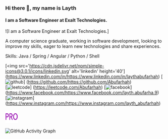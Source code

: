 <!--**Abufarhah/Abufarhah** is a ✨ _special_ ✨ repository because its `README.md` (this file) appears on your GitHub profile.-->
### Hi there 👋, my name is Layth
#### I am a Software Engineer at Exalt Technologies.
![I am a Software Engineer at Exalt Technologies.]

A computer science graduate, working in software development, looking to improve my skills, eager to learn new technologies and share experiences.

Skills: Java / Spring / Angular / Python / Shell


[<img src='https://cdn.jsdelivr.net/npm/simple-icons@3.0.1/icons/linkedin.svg' alt='linkedin' height='40']
(https://www.linkedin.com/in/https://www.linkedin.com/in/laythabufarhah) 
[<img src='https://cdn.jsdelivr.net/npm/simple-icons@3.0.1/icons/github.svg' alt='github' height='40'>]
(https://github.com/https://github.com/Abufarhah)   
[<img src='https://cdn.jsdelivr.net/npm/simple-icons@3.0.1/icons/leetcode.svg' alt='leetcode' height='40'>]
(https://leetcode.com/Abufarhah) 
[<img src='https://cdn.jsdelivr.net/npm/simple-icons@3.0.1/icons/facebook.svg' alt='facebook' height='40'>]
(https://www.facebook.com/https://www.facebook.com/layth.abufarha.9)  
[<img src='https://cdn.jsdelivr.net/npm/simple-icons@3.0.1/icons/instagram.svg' alt='instagram' height='40'>]
(https://www.instagram.com/https://www.instagram.com/layth_abufarhah)   

<a href='https://github.com/pricing'><img src='https://raw.githubusercontent.com/acervenky/animated-github-badges/master/assets/pro.gif' width='40' height='40'></a> 

![GitHub Activity Graph](https://activity-graph.herokuapp.com/graph?username=https://github.com/Abufarhah)  

